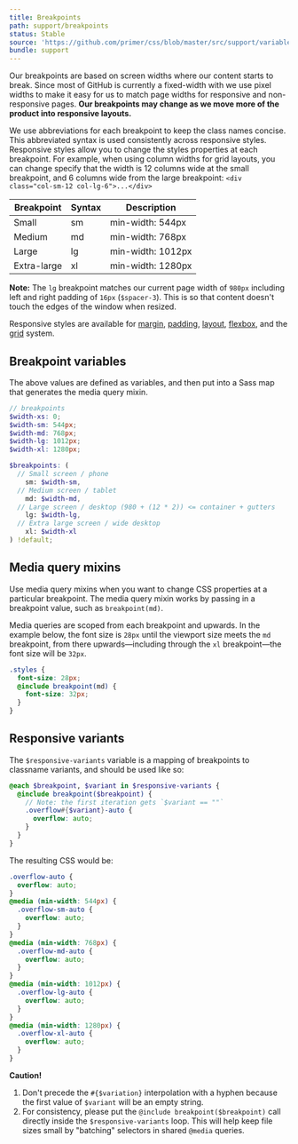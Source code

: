 ```yaml
---
title: Breakpoints
path: support/breakpoints
status: Stable
source: 'https://github.com/primer/css/blob/master/src/support/variables/layout.scss'
bundle: support
---
```


Our breakpoints are based on screen widths where our content starts to break. Since most of GitHub is currently a fixed-width with we use pixel widths to make it easy for us to match page widths for responsive and non-responsive pages. **Our breakpoints may change as we move more of the product into responsive layouts.**

We use abbreviations for each breakpoint to keep the class names concise. This abbreviated syntax is used consistently across responsive styles. Responsive styles allow you to change the styles properties at each breakpoint. For example, when using column widths for grid layouts, you can change specify that the width is 12 columns wide at the small breakpoint, and 6 columns wide from the large breakpoint: `<div class="col-sm-12 col-lg-6">...</div>`

| Breakpoint  | Syntax | Description       |
| ----------- | ------ | ----------------- |
| Small       | sm     | min-width: 544px  |
| Medium      | md     | min-width: 768px  |
| Large       | lg     | min-width: 1012px |
| Extra-large | xl     | min-width: 1280px |

**Note:** The `lg` breakpoint matches our current page width of `980px` including left and right padding of `16px` (`$spacer-3`). This is so that content doesn't touch the edges of the window when resized.

Responsive styles are available for [margin](/utilities/margin#responsive-margins), [padding](/utilities/padding#responsive-padding), [layout](/utilities/layout), [flexbox](/utilities/flexbox#responsive-flex-utilities), and the [grid](/objects/grid#responsive-grids) system.

## Breakpoint variables

The above values are defined as variables, and then put into a Sass map that generates the media query mixin.

```scss
// breakpoints
$width-xs: 0;
$width-sm: 544px;
$width-md: 768px;
$width-lg: 1012px;
$width-xl: 1280px;

$breakpoints: (
  // Small screen / phone
    sm: $width-sm,
  // Medium screen / tablet
    md: $width-md,
  // Large screen / desktop (980 + (12 * 2)) <= container + gutters
    lg: $width-lg,
  // Extra large screen / wide desktop
    xl: $width-xl
) !default;
```

## Media query mixins

Use media query mixins when you want to change CSS properties at a particular breakpoint. The media query mixin works by passing in a breakpoint value, such as `breakpoint(md)`.

Media queries are scoped from each breakpoint and upwards. In the example below, the font size is `28px` until the viewport size meets the `md` breakpoint, from there upwards—including through the `xl` breakpoint—the font size will be `32px`.

```scss
.styles {
  font-size: 28px;
  @include breakpoint(md) {
    font-size: 32px;
  }
}
```

## Responsive variants

The `$responsive-variants` variable is a mapping of breakpoints to classname variants, and should be used like so:

```scss
@each $breakpoint, $variant in $responsive-variants {
  @include breakpoint($breakpoint) {
    // Note: the first iteration gets `$variant == ""`
    .overflow#{$variant}-auto {
      overflow: auto;
    }
  }
}
```

The resulting CSS would be:

```css
.overflow-auto {
  overflow: auto;
}
@media (min-width: 544px) {
  .overflow-sm-auto {
    overflow: auto;
  }
}
@media (min-width: 768px) {
  .overflow-md-auto {
    overflow: auto;
  }
}
@media (min-width: 1012px) {
  .overflow-lg-auto {
    overflow: auto;
  }
}
@media (min-width: 1280px) {
  .overflow-xl-auto {
    overflow: auto;
  }
}
```

**Caution!**

1. Don't precede the `#{$variation}` interpolation with a hyphen because the first value of `$variant` will be an empty string.
1. For consistency, please put the `@include breakpoint($breakpoint)` call directly inside the `$responsive-variants` loop. This will help keep file sizes small by "batching" selectors in shared `@media` queries.
